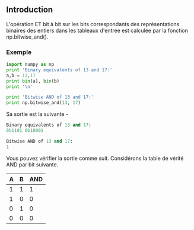 ## Introduction

L'opération ET bit à bit sur les bits correspondants des représentations binaires des entiers dans les tableaux d'entrée est calculée par la fonction np.bitwise_and().

### Exemple

```python
import numpy as np 
print 'Binary equivalents of 13 and 17:' 
a,b = 13,17 
print bin(a), bin(b) 
print '\n'  

print 'Bitwise AND of 13 and 17:' 
print np.bitwise_and(13, 17)
```

Sa sortie est la suivante -

```python
Binary equivalents of 13 and 17:
0b1101 0b10001

Bitwise AND of 13 and 17:
1
```

Vous pouvez vérifier la sortie comme suit. Considérons la table de vérité AND par bit suivante.

| **A** | **B** | **AND** |
| --- | --- | --- |
| 1 | 1 | 1 |
| 1 | 0 | 0 |
| 0 | 1 | 0 |
| 0 | 0 | 0 |